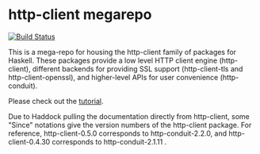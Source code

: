 # http-client megarepo

[![Build Status](https://dev.azure.com/snoyberg/http-client/_apis/build/status/snoyberg.http-client?branchName=master)](https://dev.azure.com/snoyberg/http-client/_build/latest?definitionId=2&branchName=master)

This is a mega-repo for housing the http-client family of packages for Haskell.
These packages provide a low level HTTP client engine (http-client), different
backends for providing SSL support (http-client-tls and http-client-openssl),
and higher-level APIs for user convenience (http-conduit).

Please check out the [tutorial](TUTORIAL.md).

Due to Haddock pulling the documentation directly from http-client, some "Since"
notations give the version numbers of the http-client package. For reference,
http-client-0.5.0 corresponds to http-conduit-2.2.0, and 
http-client-0.4.30 corresponds to http-conduit-2.1.11 .
